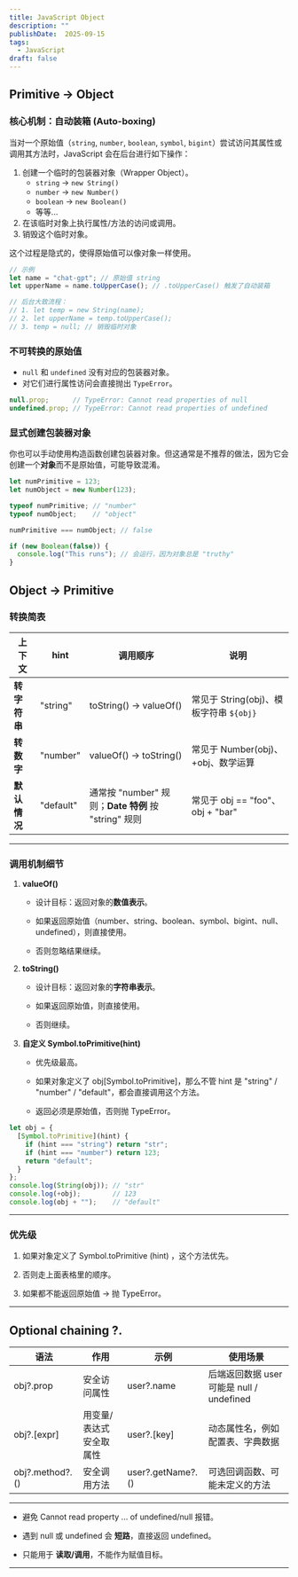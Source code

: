 ```yaml
---
title: JavaScript Object
description: ""
publishDate:  2025-09-15
tags:
  - JavaScript
draft: false
---
```


## Primitive → Object

### 核心机制：自动装箱 (Auto-boxing)

当对一个原始值（`string`, `number`, `boolean`, `symbol`, `bigint`）尝试访问其属性或调用其方法时，JavaScript 会在后台进行如下操作：

1.  创建一个临时的包装器对象（Wrapper Object）。
    *   `string` -> `new String()`
    *   `number` -> `new Number()`
    *   `boolean` -> `new Boolean()`
    * 等等...
2.  在该临时对象上执行属性/方法的访问或调用。
3.  销毁这个临时对象。

这个过程是隐式的，使得原始值可以像对象一样使用。

```javascript
// 示例
let name = "chat-gpt"; // 原始值 string
let upperName = name.toUpperCase(); // .toUpperCase() 触发了自动装箱

// 后台大致流程：
// 1. let temp = new String(name);
// 2. let upperName = temp.toUpperCase();
// 3. temp = null; // 销毁临时对象
```

### 不可转换的原始值

-   `null` 和 `undefined` 没有对应的包装器对象。
- 对它们进行属性访问会直接抛出 `TypeError`。

```javascript
null.prop;      // TypeError: Cannot read properties of null
undefined.prop; // TypeError: Cannot read properties of undefined
```

### 显式创建包装器对象

你也可以手动使用构造函数创建包装器对象。但这通常是不推荐的做法，因为它会创建一个**对象**而不是原始值，可能导致混淆。

```javascript
let numPrimitive = 123;
let numObject = new Number(123);

typeof numPrimitive; // "number"
typeof numObject;    // "object"

numPrimitive === numObject; // false

if (new Boolean(false)) {
  console.log("This runs"); // 会运行，因为对象总是 "truthy"
}
```

## Object → Primitive


### 转换简表

|**上下文**|**hint**|**调用顺序**|**说明**|
|---|---|---|---|
|**转字符串**|"string"|toString() → valueOf()|常见于 String(obj)、模板字符串 `${obj}`|
|**转数字**|"number"|valueOf() → toString()|常见于 Number(obj)、+obj、数学运算|
|**默认情况**|"default"|通常按 "number" 规则；**Date 特例** 按 "string" 规则|常见于 obj == "foo"、obj + "bar"|

---

### **调用机制细节**

1. **valueOf()**
    
    - 设计目标：返回对象的**数值表示**。
        
    - 如果返回原始值（number、string、boolean、symbol、bigint、null、undefined），则直接使用。
        
    - 否则忽略结果继续。
        
    
2. **toString()**
    
    - 设计目标：返回对象的**字符串表示**。
        
    - 如果返回原始值，则直接使用。
        
    - 否则继续。
        
    
3. **自定义 Symbol.toPrimitive(hint)**
    
    - 优先级最高。
        
    - 如果对象定义了 obj[Symbol.toPrimitive]，那么不管 hint 是 "string" / "number" / "default"，都会直接调用这个方法。
        
    - 返回必须是原始值，否则抛 TypeError。

``` JavaScript
let obj = {
  [Symbol.toPrimitive](hint) {
    if (hint === "string") return "str";
    if (hint === "number") return 123;
    return "default";
  }
};
console.log(String(obj)); // "str"
console.log(+obj);        // 123
console.log(obj + "");    // "default"
```

---

### 优先级

1. 如果对象定义了 Symbol.toPrimitive (hint) ，这个方法优先。
    
2. 否则走上面表格里的顺序。
    
3. 如果都不能返回原始值 → 抛 TypeError。

---

## **Optional chaining ?.**

|**语法**|**作用**|**示例**|**使用场景**|
|---|---|---|---|
|obj?.prop|安全访问属性|user?.name|后端返回数据 user 可能是 null / undefined|
|obj?.[expr]|用变量/表达式安全取属性|user?.[key]|动态属性名，例如配置表、字典数据|
|obj?.method?.()|安全调用方法|user?.getName?.()|可选回调函数、可能未定义的方法|

---

- 避免 Cannot read property ... of undefined/null 报错。
    
- 遇到 null 或 undefined 会 **短路**，直接返回 undefined。
    
- 只能用于 **读取/调用**，不能作为赋值目标。

---
